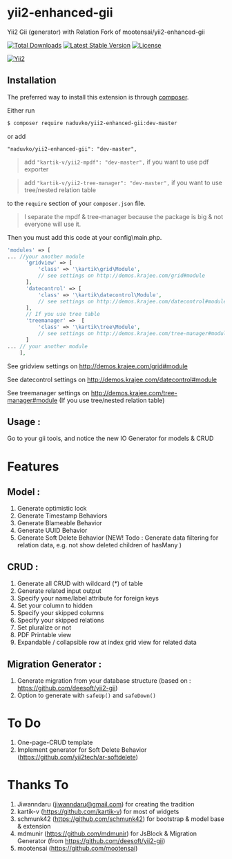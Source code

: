 # yii2-enhanced-gii
Yii2 Gii (generator) with Relation 
Fork of mootensai/yii2-enhanced-gii

[![Total Downloads](https://poser.pugx.org/naduvko/yii2-enhanced-gii/downloads)](https://packagist.org/packages/naduvko/yii2-enhanced-gii)
[![Latest Stable Version](https://poser.pugx.org/naduvko/yii2-enhanced-gii/v/stable)](https://packagist.org/packages/naduvko/yii2-enhanced-gii)
[![License](https://poser.pugx.org/naduvko/yii2-enhanced-gii/license)](https://packagist.org/packages/naduvko/yii2-sortable-grid-view-widget)

[![Yii2](https://img.shields.io/badge/Powered_by-Yii_Framework-green.svg?style=flat)](http://www.yiiframework.com/)


## Installation

The preferred way to install this extension is through [composer](http://getcomposer.org/download/).

Either run

```bash
$ composer require naduvko/yii2-enhanced-gii:dev-master
```

or add

```
"naduvko/yii2-enhanced-gii": "dev-master",
```
>add `"kartik-v/yii2-mpdf": "dev-master",` if you want to use pdf exporter 

>add `"kartik-v/yii2-tree-manager": "dev-master",` if you want to use tree/nested relation table

to the `require` section of your `composer.json` file.

> I separate the mpdf & tree-manager because the package is big & not everyone will use it.

Then you must add this code at your config\main.php.

```php
'modules' => [
... //your another module
      'gridview' => [
          'class' => '\kartik\grid\Module',
          // see settings on http://demos.krajee.com/grid#module
      ],
      'datecontrol' => [
          'class' => '\kartik\datecontrol\Module',
          // see settings on http://demos.krajee.com/datecontrol#module
      ],
      // If you use tree table
      'treemanager' =>  [
          'class' => '\kartik\tree\Module',
          // see settings on http://demos.krajee.com/tree-manager#module
      ]
... // your another module
    ],
```
See gridview settings on http://demos.krajee.com/grid#module

See datecontrol settings on http://demos.krajee.com/datecontrol#module

See treemanager settings on http://demos.krajee.com/tree-manager#module (If you use tree/nested relation table)

## Usage :
Go to your gii tools, and notice the new IO Generator for models & CRUD


# Features
## Model :
1. Generate optimistic lock
2. Generate Timestamp Behaviors
3. Generate Blameable Behavior
4. Generate UUID Behavior
5. Generate Soft Delete Behavior (NEW! Todo : Generate data filtering for relation data, e.g. not show deleted children of hasMany )

## CRUD :
1. Generate all CRUD with wildcard (*) of table
2. Generate related input output
3. Specify your name/label attribute for foreign keys
4. Set your column to hidden
5. Specify your skipped columns
6. Specify your skipped relations
7. Set pluralize or not
8. PDF Printable view
9. Expandable / collapsible row at index grid view for related data

## Migration Generator :
1. Generate migration from your database structure (based on : https://github.com/deesoft/yii2-gii)
2. Option to generate with `safeUp()` and `safeDown()`

# To Do
1. One-page-CRUD template
2. Implement generator for Soft Delete Behavior (https://github.com/yii2tech/ar-softdelete)




# Thanks To
1. Jiwanndaru (jiwanndaru@gmail.com) for creating the tradition
2. kartik-v (https://github.com/kartik-v) for most of widgets
3. schmunk42 (https://github.com/schmunk42) for bootstrap & model base & extension
4. mdmunir (https://github.com/mdmunir) for JsBlock & Migration Generator (from https://github.com/deesoft/yii2-gii)
4. mootensai (https://github.com/mootensai) 
